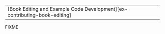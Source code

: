 ||
|--------|
| [Book Editing and Example Code Development][ex-contributing-book-editing] |

<div class="hidden">
FIXME
</div>
